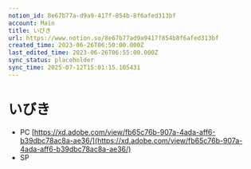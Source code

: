 ```yaml
---
notion_id: 8e67b77a-d9a9-417f-854b-8f6afed313bf
account: Main
title: いびき
url: https://www.notion.so/8e67b77ad9a9417f854b8f6afed313bf
created_time: 2023-06-26T06:50:00.000Z
last_edited_time: 2023-06-26T06:55:00.000Z
sync_status: placeholder
sync_time: 2025-07-12T15:01:15.105431
---
```

# いびき

- PC
  [https://xd.adobe.com/view/fb65c76b-907a-4ada-aff6-b39dbc78ac8a-ae36/](https://xd.adobe.com/view/fb65c76b-907a-4ada-aff6-b39dbc78ac8a-ae36/)
- SP